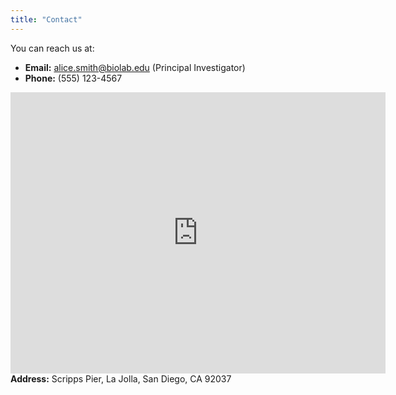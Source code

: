 ```yaml
---
title: "Contact"
---
```


You can reach us at:

*   **Email:** [alice.smith@biolab.edu](mailto:alice.smith@biolab.edu) (Principal Investigator)
*   **Phone:** (555) 123-4567




<div class="contact-grid">
  <div class="contact-map">
    <iframe width="600" height="450" frameborder="0" scrolling="no" src="https://www.openstreetmap.org/export/embed.html?bbox=-117.255%2C32.865%2C-117.253%2C32.867&amp;layer=mapnik&amp;marker=32.866%2C-117.254"></iframe>
  </div>
  <div class="contact-details">
    <b>Address:</b> Scripps Pier, La Jolla, San Diego, CA 92037
  </div>
</div>